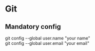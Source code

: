 # Git

## Mandatory config

git config --global user.name "your name"\
git config --global user.email "your email"

